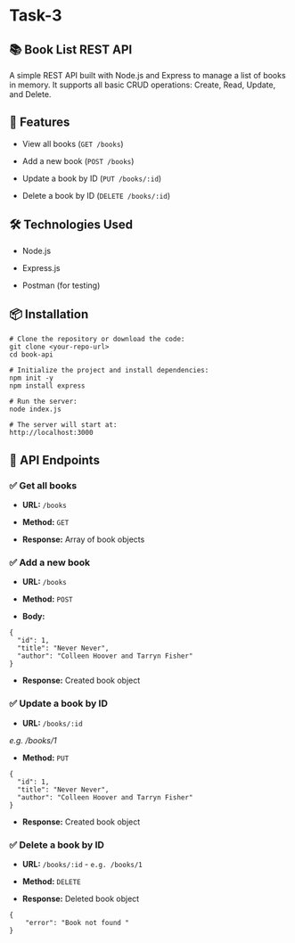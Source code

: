 # Task-3


## 📚 Book List REST API

A simple REST API built with Node.js and Express to manage a list of books in memory. It supports all basic CRUD operations: Create, Read, Update, and Delete.

## 🚀 Features

- View all books (`GET /books`)

- Add a new book (`POST /books`)

- Update a book by ID (`PUT /books/:id`)

- Delete a book by ID (`DELETE /books/:id`)

## 🛠️ Technologies Used

- Node.js

- Express.js

- Postman (for testing)


## 📦 Installation


```shell
# Clone the repository or download the code:
git clone <your-repo-url>
cd book-api

# Initialize the project and install dependencies:
npm init -y
npm install express

# Run the server:
node index.js

# The server will start at:
http://localhost:3000
```


## 📘 API Endpoints
### ✅ Get all books
- __URL:__ `/books`

- __Method:__ `GET`

- __Response:__ Array of book objects

### ✅ Add a new book
- __URL:__ `/books`

- __Method:__ `POST`

- __Body:__
```shell
{
  "id": 1,
  "title": "Never Never",
  "author": "Colleen Hoover and Tarryn Fisher"
}

```

- __Response:__ Created book object

### ✅ Update a book by ID
- __URL:__ `/books/:id`

_e.g. /books/1_

- __Method:__ `PUT`

```shell
{
  "id": 1,
  "title": "Never Never",
  "author": "Colleen Hoover and Tarryn Fisher"
}
```

- __Response:__ Created book object

### ✅ Delete a book by ID
- __URL:__ `/books/:id` - 
`e.g. /books/1`

- __Method:__ `DELETE`

- __Response:__ Deleted book object

```shell
{
    "error": "Book not found "
}
```

